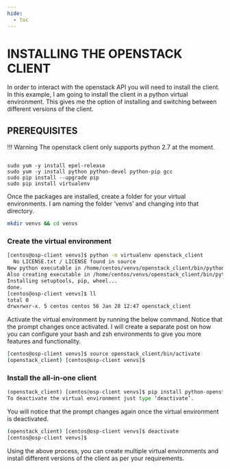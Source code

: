 ```yaml
---
hide:
  - toc
---
```


# INSTALLING THE OPENSTACK CLIENT

In order to interact with the openstack API you will need to install the client.
In this example, I am going to install the client in a python virtual environment. This gives me the option of installing and switching between different versions of the client.

## PREREQUISITES

!!! Warning
    The openstack client only supports python 2.7 at the moment.

```title="Install python and pip on centos"

sudo yum -y install epel-release
sudo yum -y install python python-devel python-pip gcc
sudo pip install --upgrade pip
sudo pip install virtualenv
```

Once the packages are installed, create a folder for your virtual environments.
I am naming the folder ‘venvs’ and changing into that directory.

```bash
mkdir venvs && cd venvs
```

### Create the virtual environment

```bash
[centos@osp-client venvs]$ python -m virtualenv openstack_client
  No LICENSE.txt / LICENSE found in source
New python executable in /home/centos/venvs/openstack_client/bin/python2
Also creating executable in /home/centos/venvs/openstack_client/bin/python
Installing setuptools, pip, wheel...
done.
[centos@osp-client venvs]$ ll
total 0
drwxrwxr-x. 5 centos centos 56 Jan 28 12:47 openstack_client
```

Activate the virtual environment by running the below command.
Notice that the prompt changes once activated. I will create a separate post on how you can configure your bash and zsh environments to give you more features and functionality.

```bash
[centos@osp-client venvs]$ source openstack_client/bin/activate
(openstack_client) [centos@osp-client venvs]$
```

### Install the all-in-one client

```python
(openstack_client) [centos@osp-client venvs]$ pip install python-openstackclient
To deactivate the virtual environment just type ‘deactivate’.
```

You will notice that the prompt changes again once the virtual environment is deactivated.

```bash
(openstack_client) [centos@osp-client venvs]$ deactivate
[centos@osp-client venvs]$
```

Using the above process, you can create multiple virtual environments and install different versions of the client as per your requirements.
